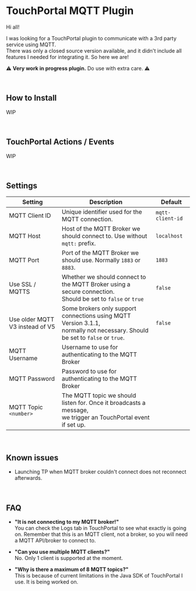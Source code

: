 # TouchPortal MQTT Plugin

Hi all!

I was looking for a TouchPortal plugin to communicate with a 3rd party service using MQTT.<br />
There was only a closed source version available, and it didn't include all features I needed for integrating it. So here we are!

:warning: **Very work in progress plugin.** Do use with extra care. :warning:

<br />

## How to Install
WIP

<br />

## TouchPortal Actions / Events
WIP

<br />

## Settings

| Setting                         | Description                                                                                                                 | Default          |
|---------------------------------|-----------------------------------------------------------------------------------------------------------------------------|------------------|
| MQTT Client ID                  | Unique identifier used for the MQTT connection.                                                                             | `mqtt-client-id` |
| MQTT Host                       | Host of the MQTT Broker we should connect to. Use without `mqtt:` prefix.                                                   | `localhost`      |
| MQTT Port                       | Port of the MQTT Broker we should use. Normally `1883` or `8883`.                                                           | `1883`           |
| Use SSL / MQTTS                 | Whether we should connect to the MQTT Broker using a secure connection.<br />Should be set to `false` or `true`            | `false`          |
| Use older MQTT V3 instead of V5 | Some brokers only support connections using MQTT Version 3.1.1,<br />normally not necessary. Should be set to `false` or `true`. | `false`          |
| MQTT Username                   | Username to use for authenticating to the MQTT Broker                                                                       |                  |
| MQTT Password                   | Password to use for authenticating to the MQTT Broker                                                                       |                  |
| MQTT Topic `<number>`           | The MQTT topic we should listen for. Once it broadcasts a message,<br />we trigger an TouchPortal event if set up.               |                  |

<br />

## Known issues

- Launching TP when MQTT broker couldn't connect does not reconnect afterwards.  

<br />

## FAQ

- **"It is not connecting to my MQTT broker!"**<br />
  You can check the Logs tab in TouchPortal to see what exactly is going on. Remember that this is an MQTT client, not a broker, so you will need a MQTT API/broker to connect to.

- **"Can you use multiple MQTT clients?"**<br />
  No. Only 1 client is supported at the moment.

- **"Why is there a maximum of 8 MQTT topics?"**<br />
  This is because of current limitations in the Java SDK of TouchPortal I use. It is being worked on.

<br />